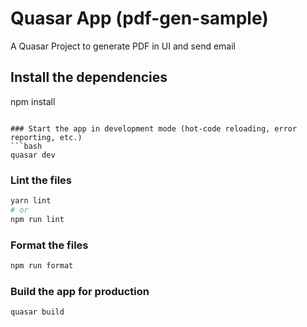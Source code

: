 # Quasar App (pdf-gen-sample)

A Quasar Project to generate PDF in UI and send email

## Install the dependencies

npm install
```

### Start the app in development mode (hot-code reloading, error reporting, etc.)
```bash
quasar dev
```


### Lint the files
```bash
yarn lint
# or
npm run lint
```


### Format the files
```bash
npm run format
```



### Build the app for production
```bash
quasar build
```

